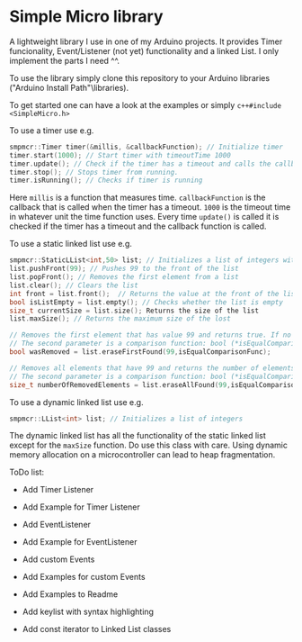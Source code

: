 # Simple Micro library

A lightweight library I use in one of my Arduino projects. It provides Timer funcionality, Event/Listener (not yet) functionality and a linked List. I only implement the parts I need ^^.

To use the library simply clone this repository to your Arduino libraries ("Arduino Install Path"\libraries).

To get started one can have a look at the examples or simply `c++#include <SimpleMicro.h>`

To use a timer use e.g. 
```c++
smpmcr::Timer timer(&millis, &callbackFunction); // Initialize timer
timer.start(1000); // Start timer with timeoutTime 1000
timer.update(); // Check if the timer has a timeout and calls the callbackFunction if it has a timeout
timer.stop(); // Stops timer from running.
timer.isRunning(); // Checks if timer is running
```
Here `millis` is a function that measures time. `callbackFunction` is the callback that is called when the timer has a timeout. `1000` is the timeout time in whatever unit the time function uses. Every time `update()` is called it is checked if the timer has a timeout and the callback function is called.


To use a static linked list use e.g.
```c++
smpmcr::StaticLList<int,50> list; // Initializes a list of integers with a maximum size of 50
list.pushFront(99); // Pushes 99 to the front of the list
list.popFront(); // Removes the first element from a list
list.clear(); // Clears the list
int front = list.front();  // Returns the value at the front of the list. This call is undefined, if the list is empty
bool isListEmpty = list.empty(); // Checks whether the list is empty
size_t currentSize = list.size(); Returns the size of the list
list.maxSize(); // Returns the maximum size of the lost

// Removes the first element that has value 99 and returns true. If no element is found with that value returns false
// The second parameter is a comparison function: bool (*isEqualComparisonFunc)(const T&, const T&)
bool wasRemoved = list.eraseFirstFound(99,isEqualComparisonFunc);

// Removes all elements that have 99 and returns the number of elements removed.
// The second parameter is a comparison function: bool (*isEqualComparisonFunc)(const T&, const T&)
size_t numberOfRemovedElements = list.eraseAllFound(99,isEqualComparisonFunc); 
```

To use a dynamic linked list use e.g.

```c++
smpmcr::LList<int> list; // Initializes a list of integers
```
The dynamic linked list has all the functionality of the static linked list except for the `maxSize` function. Do use this class with care. Using dynamic memory allocation on a microcontroller can lead to heap fragmentation.


ToDo list:

 - Add Timer Listener

 - Add Example for Timer Listener

 - Add EventListener

 - Add Example for EventListener

 - Add custom Events

 - Add Examples for custom Events

 - Add Examples to Readme

 - Add keylist with syntax highlighting

 - Add const iterator to Linked List classes
